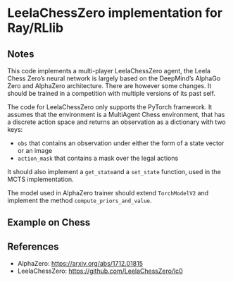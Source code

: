 # LeelaChessZero implementation for Ray/RLlib
## Notes

This code implements a multi-player LeelaChessZero agent, the Leela Chess Zero’s neural network is largely based on the DeepMind’s AlphaGo Zero and AlphaZero architecture. There are however some changes. It should be trained in a competition with multiple versions of its past self.

The code for LeelaChessZero only supports the PyTorch framework.
It assumes that the environment is a MultiAgent Chess environment, that has a discrete action space and returns an observation as a dictionary with two keys:

 - `obs` that contains an observation under either the form of a state vector or an image
 - `action_mask` that contains a mask over the legal actions
 
 It should also implement a `get_state`and a `set_state` function, used in the MCTS implementation.
 
 The model used in AlphaZero trainer should extend `TorchModelV2` and implement the method `compute_priors_and_value`. 
 
## Example on Chess



## References

- AlphaZero: https://arxiv.org/abs/1712.01815
- LeelaChessZero: https://github.com/LeelaChessZero/lc0

